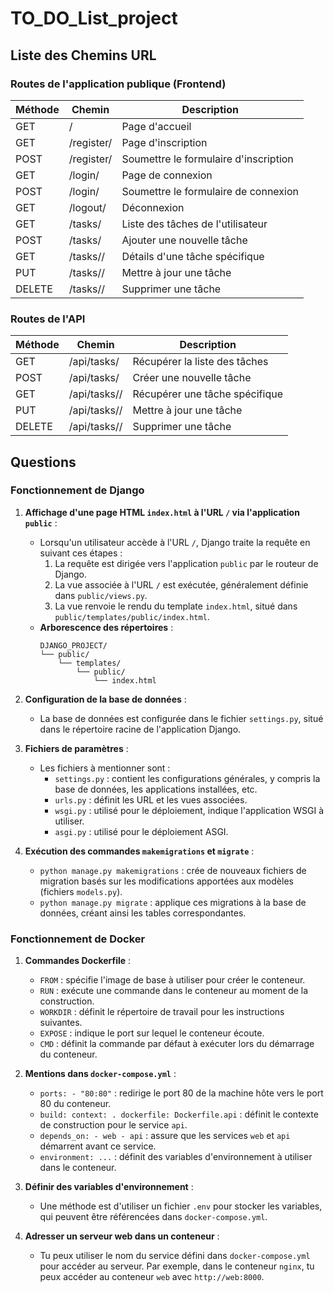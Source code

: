 # TO_DO_List_project



## Liste des Chemins URL

### Routes de l'application publique (Frontend)

| Méthode | Chemin                | Description                             |
|---------|-----------------------|-----------------------------------------|
| GET     | /                     | Page d'accueil                          |
| GET     | /register/            | Page d'inscription                      |
| POST    | /register/            | Soumettre le formulaire d'inscription   |
| GET     | /login/               | Page de connexion                       |
| POST    | /login/               | Soumettre le formulaire de connexion    |
| GET     | /logout/              | Déconnexion                             |
| GET     | /tasks/               | Liste des tâches de l'utilisateur       |
| POST    | /tasks/               | Ajouter une nouvelle tâche              |
| GET     | /tasks/<id>/          | Détails d'une tâche spécifique          |
| PUT     | /tasks/<id>/          | Mettre à jour une tâche                 |
| DELETE  | /tasks/<id>/          | Supprimer une tâche                     |

### Routes de l'API

| Méthode | Chemin                | Description                             |
|---------|-----------------------|-----------------------------------------|
| GET     | /api/tasks/           | Récupérer la liste des tâches           |
| POST    | /api/tasks/           | Créer une nouvelle tâche                |
| GET     | /api/tasks/<id>/      | Récupérer une tâche spécifique          |
| PUT     | /api/tasks/<id>/      | Mettre à jour une tâche                 |
| DELETE  | /api/tasks/<id>/      | Supprimer une tâche                     |



## Questions

### Fonctionnement de Django

1. **Affichage d'une page HTML `index.html` à l'URL `/` via l'application `public`** :
   - Lorsqu'un utilisateur accède à l'URL `/`, Django traite la requête en suivant ces étapes :
     1. La requête est dirigée vers l'application `public` par le routeur de Django.
     2. La vue associée à l'URL `/` est exécutée, généralement définie dans `public/views.py`.
     3. La vue renvoie le rendu du template `index.html`, situé dans `public/templates/public/index.html`.
   - **Arborescence des répertoires** :
     ```
     DJANGO_PROJECT/
     └── public/
         └── templates/
             └── public/
                 └── index.html
     ```

2. **Configuration de la base de données** :
   - La base de données est configurée dans le fichier `settings.py`, situé dans le répertoire racine de l'application Django.

3. **Fichiers de paramètres** :
   - Les fichiers à mentionner sont :
     - `settings.py` : contient les configurations générales, y compris la base de données, les applications installées, etc.
     - `urls.py` : définit les URL et les vues associées.
     - `wsgi.py` : utilisé pour le déploiement, indique l'application WSGI à utiliser.
     - `asgi.py` : utilisé pour le déploiement ASGI.

4. **Exécution des commandes `makemigrations` et `migrate`** :
   - `python manage.py makemigrations` : crée de nouveaux fichiers de migration basés sur les modifications apportées aux modèles (fichiers `models.py`).
   - `python manage.py migrate` : applique ces migrations à la base de données, créant ainsi les tables correspondantes.

### Fonctionnement de Docker

1. **Commandes Dockerfile** :
   - `FROM` : spécifie l'image de base à utiliser pour créer le conteneur.
   - `RUN` : exécute une commande dans le conteneur au moment de la construction.
   - `WORKDIR` : définit le répertoire de travail pour les instructions suivantes.
   - `EXPOSE` : indique le port sur lequel le conteneur écoute.
   - `CMD` : définit la commande par défaut à exécuter lors du démarrage du conteneur.

2. **Mentions dans `docker-compose.yml`** :
   - `ports: - "80:80"` : redirige le port 80 de la machine hôte vers le port 80 du conteneur.
   - `build: context: . dockerfile: Dockerfile.api` : définit le contexte de construction pour le service `api`.
   - `depends_on: - web - api` : assure que les services `web` et `api` démarrent avant ce service.
   - `environment: ...` : définit des variables d'environnement à utiliser dans le conteneur.

3. **Définir des variables d'environnement** :
   - Une méthode est d'utiliser un fichier `.env` pour stocker les variables, qui peuvent être référencées dans `docker-compose.yml`.

4. **Adresser un serveur web dans un conteneur** :
   - Tu peux utiliser le nom du service défini dans `docker-compose.yml` pour accéder au serveur. Par exemple, dans le conteneur `nginx`, tu peux accéder au conteneur `web` avec `http://web:8000`.

